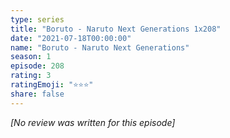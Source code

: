 ```yaml
---
type: series
title: "Boruto - Naruto Next Generations 1x208"
date: "2021-07-18T00:00:00"
name: "Boruto - Naruto Next Generations"
season: 1
episode: 208
rating: 3
ratingEmoji: "⭐️⭐️⭐️"
share: false
---
```


*[No review was written for this episode]*

